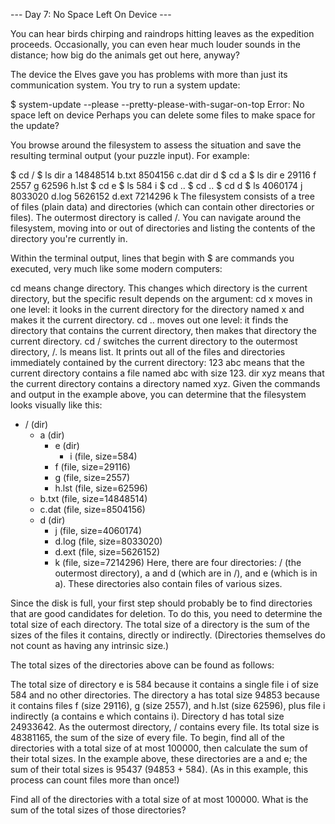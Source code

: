 --- Day 7: No Space Left On Device ---

You can hear birds chirping and raindrops hitting leaves as the expedition proceeds. Occasionally, you can even hear much louder sounds in the distance; how big do the animals get out here, anyway?

The device the Elves gave you has problems with more than just its communication system. You try to run a system update:

$ system-update --please --pretty-please-with-sugar-on-top
Error: No space left on device
Perhaps you can delete some files to make space for the update?

You browse around the filesystem to assess the situation and save the resulting terminal output (your puzzle input). For example:

$ cd /
$ ls
dir a
14848514 b.txt
8504156 c.dat
dir d
$ cd a
$ ls
dir e
29116 f
2557 g
62596 h.lst
$ cd e
$ ls
584 i
$ cd ..
$ cd ..
$ cd d
$ ls
4060174 j
8033020 d.log
5626152 d.ext
7214296 k
The filesystem consists of a tree of files (plain data) and directories (which can contain other directories or files). The outermost directory is called /. You can navigate around the filesystem, moving into or out of directories and listing the contents of the directory you're currently in.

Within the terminal output, lines that begin with $ are commands you executed, very much like some modern computers:

cd means change directory. This changes which directory is the current directory, but the specific result depends on the argument:
cd x moves in one level: it looks in the current directory for the directory named x and makes it the current directory.
cd .. moves out one level: it finds the directory that contains the current directory, then makes that directory the current directory.
cd / switches the current directory to the outermost directory, /.
ls means list. It prints out all of the files and directories immediately contained by the current directory:
123 abc means that the current directory contains a file named abc with size 123.
dir xyz means that the current directory contains a directory named xyz.
Given the commands and output in the example above, you can determine that the filesystem looks visually like this:

- / (dir)
    - a (dir)
        - e (dir)
            - i (file, size=584)
        - f (file, size=29116)
        - g (file, size=2557)
        - h.lst (file, size=62596)
    - b.txt (file, size=14848514)
    - c.dat (file, size=8504156)
    - d (dir)
        - j (file, size=4060174)
        - d.log (file, size=8033020)
        - d.ext (file, size=5626152)
        - k (file, size=7214296)
          Here, there are four directories: / (the outermost directory), a and d (which are in /), and e (which is in a). These directories also contain files of various sizes.

Since the disk is full, your first step should probably be to find directories that are good candidates for deletion. To do this, you need to determine the total size of each directory. The total size of a directory is the sum of the sizes of the files it contains, directly or indirectly. (Directories themselves do not count as having any intrinsic size.)

The total sizes of the directories above can be found as follows:

The total size of directory e is 584 because it contains a single file i of size 584 and no other directories.
The directory a has total size 94853 because it contains files f (size 29116), g (size 2557), and h.lst (size 62596), plus file i indirectly (a contains e which contains i).
Directory d has total size 24933642.
As the outermost directory, / contains every file. Its total size is 48381165, the sum of the size of every file.
To begin, find all of the directories with a total size of at most 100000, then calculate the sum of their total sizes. In the example above, these directories are a and e; the sum of their total sizes is 95437 (94853 + 584). (As in this example, this process can count files more than once!)

Find all of the directories with a total size of at most 100000. What is the sum of the total sizes of those directories?